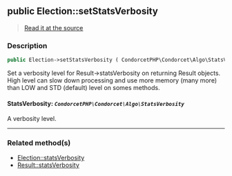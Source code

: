 ## public Election::setStatsVerbosity

> [Read it at the source](https://github.com/julien-boudry/Condorcet/blob/master/src/ElectionProcess/ResultsProcess.php#L287)

### Description    

```php
public Election->setStatsVerbosity ( CondorcetPHP\Condorcet\Algo\StatsVerbosity $StatsVerbosity ): static
```

Set a verbosity level for Result->statsVerbosity on returning Result objects. High level can slow down processing and use more memory (many more) than LOW and STD (default) level on somes methods.
    

#### **StatsVerbosity:** *`CondorcetPHP\Condorcet\Algo\StatsVerbosity`*   
A verbosity level.    

---------------------------------------

### Related method(s)      

* [Election::statsVerbosity](/Docs/ApiReferences/Election%20Class/public%20Election--statsVerbosity.md)    
* [Result::statsVerbosity](/Docs/ApiReferences/Result%20Class/public%20Result--statsVerbosity.md)    
